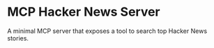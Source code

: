 # MCP Hacker News Server

<!-- MCP name: io.github.YinTokey/mcp_hackernews -->

A minimal MCP server that exposes a tool to search top Hacker News stories.
